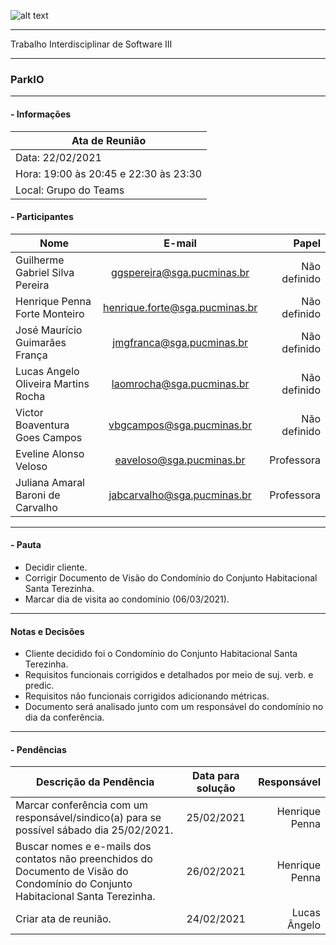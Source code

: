 ![alt text](https://i.imgur.com/4B1IxdA.png "Logo Puc")

***

Trabalho Interdisciplinar de Software III

------
### ParkIO

___


####  - Informações
| Ata de Reunião          |
| -------------           |
| Data: 22/02/2021        |
| Hora: 19:00 às 20:45 e 22:30 às 23:30    |
| Local: Grupo do Teams   |

#### - Participantes
| Nome                                 | E-mail                          | Papel            |
| -------------                        | :-------------:                 | -----:           |
| Guilherme Gabriel Silva Pereira      | ggspereira@sga.pucminas.br      | Não definido     |
| Henrique Penna Forte Monteiro        | henrique.forte@sga.pucminas.br  | Não definido     |
| José Maurício Guimarães França       | jmgfranca@sga.pucminas.br       | Não definido     |
| Lucas Angelo Oliveira Martins Rocha  | laomrocha@sga.pucminas.br       | Não definido     |
| Victor Boaventura Goes Campos        | vbgcampos@sga.pucminas.br       | Não definido     |
| Eveline Alonso Veloso                | eaveloso@sga.pucminas.br        | Professora       |
| Juliana Amaral Baroni de Carvalho    | jabcarvalho@sga.pucminas.br     | Professora       |

___

#### - Pauta

- Decidir cliente. 
- Corrigir Documento de Visão do Condomínio do Conjunto Habitacional Santa Terezinha. 
- Marcar dia de visita ao condomínio (06/03/2021). 

___

#### Notas e Decisões

- Cliente decidido foi o Condomínio do Conjunto Habitacional Santa Terezinha.
- Requisitos funcionais corrigidos e detalhados por meio de suj. verb. e predic.
- Requisitos não funcionais corrigidos adicionando métricas.
- Documento será analisado junto com um responsável do condomínio no dia da conferência.

___

#### - Pendências

| Descrição da Pendência               | Data para solução               | Responsável          |
| -------------                        | :-------------:                 | -----:               |
| Marcar conferência com um responsável/sindico(a) para se possível sábado dia 25/02/2021.                 | 25/02/2021                      | Henrique Penna        |
| Buscar nomes e e-mails dos contatos não preenchidos do Documento de Visão do Condomínio do Conjunto Habitacional Santa Terezinha.                 | 26/02/2021                      | Henrique Penna        |
| Criar ata de reunião.                 | 24/02/2021                      | Lucas Ângelo         |